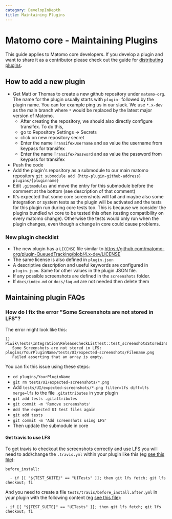 ```yaml
---
category: DevelopInDepth
title: Maintaining Plugins
---
```

# Matomo core - Maintaining Plugins

This guide applies to Matomo core developers. If you develop a plugin and want to share it as a contributor please check out the guide for [distributing plugins](https://developer.matomo.org/guides/distributing-your-plugin).

## How to add a new plugin 

* Get Matt or Thomas to create a new github repository under `matomo-org`. The name for the plugin usually starts with `plugin-` followed by the plugin name. You can for example ping us in our slack. We use `*.x-dev` as the main branch where `*` would be replaced by the latest major version of Matomo.
  * After creating the repository, we should also directly configure transifex. To do this, 
  * go to Repository Settings -> Secrets
  * click on new repository secret
  * Enter the name `TransifexUsername` and as value the username from keypass for transifex
  * Enter the name `TransifexPassword` and as value the password from keypass for transifex
* Push the code
* Add the plugin's repository as a submodule to our main matomo repository `git submodule add {http-plugin-github-address} plugins/{pluginname}`
* Edit `.gitmodules` and move the entry for this submodule before the comment at the bottom (see description of that comment)
* It's expected that some core screenshots will fail and maybe also some integration or system tests as the plugin will be activated and the tests for this plugin run during core tests too. This is because we consider the plugins bundled w/ core to be tested this often (testing compatibility on every matomo change). Otherwise the tests would only run when the plugin changes, even though a change in core could cause problems.

### New plugin checklist

* The new plugin has a `LICENSE` file similar to https://github.com/matomo-org/plugin-QueuedTracking/blob/4.x-dev/LICENSE
* The same license is also defined in `plugin.json`
* A descriptive description and useful keywords are configured in `plugin.json`. Same for other values in the plugin JSON file.
* If any possible screenshots are defined in the `screenshots` folder.
* If `docs/index.md` or `docs/faq.md` are not needed then delete them


## Maintaining plugin FAQs

### How do I fix the error "Some Screenshots are not stored in LFS"?

The error might look like this:

```
1) Piwik\Tests\Integration\ReleaseCheckListTest::test_screenshotsStoredInLfs
   Some Screenshots are not stored in LFS: plugins/YourPluginName/tests/UI/expected-screenshots/Filename.png
   Failed asserting that an array is empty.
```

You can fix this issue using these steps:

* `cd plugins/YourPluginName`
* `git rm tests/UI/expected-screenshots/*.png`
* Add `tests/UI/expected-screenshots/*.png filter=lfs diff=lfs merge=lfs` to the file `.gitattributes` in your plugin
* `git add tests .gitattributes`
* `git commit -m 'Remove screenshots'`
* `Add the expected UI test files again`
* `git add tests`
* `git commit -m 'Add screenshots using LFS'`
* Then update the submodule in core

#### Get travis to use LFS

To get travis to checkout the screenshots correctly and use LFS you will need to add/change the `.travis.yml` within your plugin like this (eg [see this file](https://github.com/matomo-org/tag-manager/blob/4.x-dev/.travis.yml#L65-L68)):

```
before_install:

  - if [[ "${TEST_SUITE}" == "UITests" ]]; then git lfs fetch; git lfs checkout; fi
```

And you need to create a file `tests/travis/before_install.after.yml` in your plugin with the following content (eg [see this file](https://github.com/matomo-org/tag-manager/blob/4.x-dev/tests/travis/before_install.after.yml)):

```
- if [[ "${TEST_SUITE}" == "UITests" ]]; then git lfs fetch; git lfs checkout; fi
```
